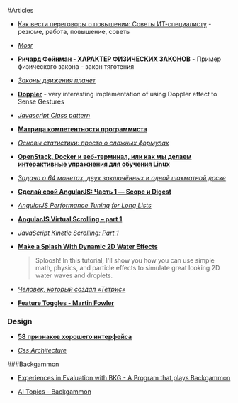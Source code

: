 #Articles

* [Как вести переговоры о повышении: Cоветы ИТ-специалисту](http://geektimes.ru/company/friifond/blog/259002/) - резюме, работа, повышение, советы

* [*Мозг*](http://habrahabr.ru/post/250625/)

* [**Pичард Фейнман - ХАРАКТЕР ФИЗИЧЕСКИХ ЗАКОНОВ**](http://fizmat.by/documents/Fejnman_1.pdf) - Пример физического закона - закон тяготения

* [*Законы движения планет*](http://fizmat.by/astronomija/dvizhenie_planet)

* [**Doppler**](https://github.com/DanielRapp/doppler) - very interesting implementation of using Doppler effect to Sense Gestures

* [*Javascript Class pattern*](http://arjanvandergaag.nl/blog/javascript-class-pattern.html)

* [**Матрица компетентности программиста**](http://grompe.org.ru/static/prog_comp_matrix_ru.html)

* [*Основы статистики: просто о сложных формулах*](http://habrahabr.ru/post/250527/)

* [**OpenStack, Docker и веб-терминал, или как мы делаем интерактивные упражнения для обучения Linux**](http://habrahabr.ru/company/stepic/blog/246099/)

* [*Задача о 64 монетах, двух заключённых и одной шахматной доске*](http://habrahabr.ru/post/250585/)

* [**Сделай свой AngularJS: Часть 1 — Scope и Digest**](http://habrahabr.ru/post/201832/)

* [*AngularJS Performance Tuning for Long Lists*](http://tech.small-improvements.com/2013/09/10/angularjs-performance-with-large-lists/)

* [**AngularJS Virtual Scrolling – part 1**](http://blog.stackfull.com/2013/02/angularjs-virtual-scrolling-part-1/)

* [*JavaScript Kinetic Scrolling: Part 1*](http://ariya.ofilabs.com/2013/08/javascript-kinetic-scrolling-part-1.html)

* [**Make a Splash With Dynamic 2D Water Effects**](http://gamedevelopment.tutsplus.com/tutorials/make-a-splash-with-2d-water-effects--gamedev-236)
    > Sploosh! In this tutorial, I'll show you how you can use simple math, physics, and particle effects to simulate great looking 2D water waves and droplets.


* [*Человек, который создал «Тетрис»*](http://habrahabr.ru/post/247589/)

* [**Feature Toggles - Martin Fowler**](http://martinfowler.com/articles/feature-toggles.html)

### Design

* [**58 признаков хорошего интерфейса**](http://habrahabr.ru/post/247367/)

* [*Css Architecture*](http://philipwalton.com/articles/css-architecture/)

###Backgammon

* [Experiences in Evaluation with BKG - A Program that plays Backgammon ](http://ijcai.org/Past%20Proceedings/IJCAI-77-VOL1/PDF/074.pdf)

* [AI Topics - Backgammon](http://aitopics.org/topic/backgammon)
